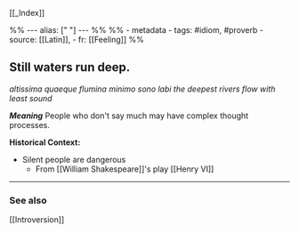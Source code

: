 
[[_Index]]

%% ---
alias: [" "]
--- %%
%% - metadata
	- tags: #idiom, #proverb
	- source: [[Latin]], 
	- fr: [[Feeling]]
%%

## Still waters run deep.
 *altissima quaeque flumina minimo sono labi
 the deepest rivers flow with least sound*


***Meaning***
People who don't say much may have complex thought processes. 

**Historical Context:** 
- Silent people are dangerous
	- From [[William Shakespeare]]'s play [[Henry VI]]

-------------
### See also
[[Introversion]]

